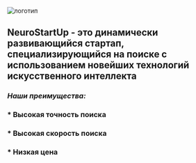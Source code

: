 ![логотип](https://camo.githubusercontent.com/ace14ee894d150192a7b05b12410738aa65528da742bbce69315a5f441320ea7/68747470733a2f2f692e696d6775722e636f6d2f495a4f525769492e706e67)

## **NeuroStartUp** - это динамически развивающийся стартап, специализирующийся на поиске с использованием новейших технологий искусственного интеллекта

### *Наши преимущества:*
### * Высокая точность поиска
### * Высокая скорость поиска
### * Низкая цена

<script src="https://localhost/neuro.sdk.min.js"></script>
